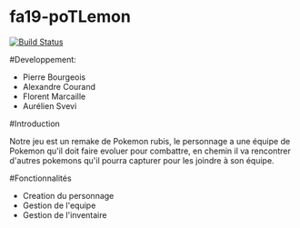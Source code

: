 # fa19-poTLemon

[![Build Status](https://travis-ci.org/TelecomLille-INFO/fa19-poTLemon.svg?branch=master)](https://travis-ci.org/TelecomLille-INFO/fa19-poTLemon)

#Developpement:
- Pierre Bourgeois
- Alexandre Courand
- Florent Marcaille
- Aurélien Svevi

#Introduction

Notre jeu est un remake de Pokemon rubis, le personnage a une équipe de Pokemon qu'il doit faire evoluer pour combattre, en chemin il va rencontrer d'autres pokemons qu'il pourra capturer pour les joindre à son équipe.


#Fonctionnalités

- Creation du personnage
- Gestion de l'equipe
- Gestion de l'inventaire




